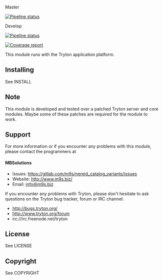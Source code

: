 Master

[![Pipeline status](https://gitlab.com/m9s/nereid_catalog_variants/badges/master/pipeline.svg)](https://gitlab.com/m9s/nereid_catalog_variants/commits/master)

Develop

[![Pipeline status](https://gitlab.com/m9s/nereid_catalog_variants/badges/develop/pipeline.svg)](https://gitlab.com/m9s/nereid_catalog_variants/commits/develop)

[![Coverage report](https://gitlab.com/m9s/nereid_catalog_variants/badges/develop/coverage.svg)](http://m9s.gitlab.io/nereid_catalog_variants)



This module runs with the Tryton application platform.

Installing
----------

See INSTALL

Note
----

This module is developed and tested over a patched Tryton server and
core modules. Maybe some of these patches are required for the module to work.

Support
-------

For more information or if you encounter any problems with this module,
please contact the programmers at

#### MBSolutions

   * Issues:   https://gitlab.com/m9s/nereid_catalog_variants/issues
   * Website:  http://www.m9s.biz/
   * Email:    info@m9s.biz

If you encounter any problems with Tryton, please don't hesitate to ask
questions on the Tryton bug tracker, forum or IRC channel:

   * http://bugs.tryton.org/
   * http://www.tryton.org/forum
   * irc://irc.freenode.net/tryton

License
-------

See LICENSE

Copyright
---------

See COPYRIGHT

